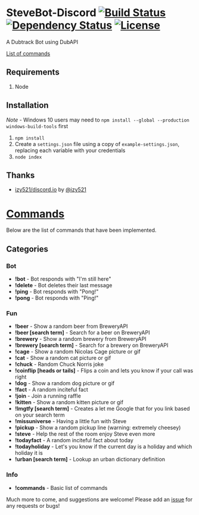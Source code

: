 # SteveBot-Discord [![Build Status](https://travis-ci.org/coryshaw1/SteveBot-Discord.svg?branch=master)](https://travis-ci.org/coryshaw1/SteveBot-Discord) [![Dependency Status](https://david-dm.org/coryshaw1/SteveBot-Discord.svg)](https://david-dm.org/coryshaw1/SteveBot-Discord) [![License](https://img.shields.io/github/license/coryshaw1/stevebot-discord.svg)](https://github.com/coryshaw1/SteveBot-Discord/blob/master/LICENSE)
A Dubtrack Bot using DubAPI

[List of commands](#commands)

## Requirements
1. Node

## Installation

*Note* - Windows 10 users may need to `npm install --global --production windows-build-tools` first

1. `npm install`
2. Create a `settings.json` file using a copy of `example-settings.json`, replacing each variable with your credentials
3. `node index`

## Thanks
* [izy521/discord.io](https://github.com/izy521/discord.io) by [@izy521](https://github.com/izy521/discord.io)

# [Commands](#commands)
Below are the list of commands that have been implemented.
## Categories

### Bot

* **!bot** - Bot responds with "I'm still here"
* **!delete** - Bot deletes their last message
* **!ping** - Bot responds with "Pong!"
* **!pong** - Bot responds with "Ping!"

### Fun
* **!beer** - Show a random beer from BreweryAPI
* **!beer [search term]** - Search for a beer on BreweryAPI
* **!brewery** - Show a random brewery from BreweryAPI
* **!brewery [search term]** - Search for a brewery on BreweryAPI
* **!cage** - Show a random Nicolas Cage picture or gif
* **!cat** - Show a random cat picture or gif
* **!chuck** - Random Chuck Norris joke
* **!coinflip [heads or tails]** - Flips a coin and lets you know if your call was right
* **!dog** - Show a random dog picture or gif
* **!fact** - A random inciteful fact
* **!join** - Join a running raffle
* **!kitten** - Show a random kitten picture or gif
* **!lmgtfy [search term]** - Creates a let me Google that for you link based on your search term
* **!missuniverse** - Having a little fun with Steve
* **!pickup** - Show a random pickup line (warning: extremely cheesey)
* **!steve** - Help the rest of the room enjoy Steve even more
* **!todayfact** - A random inciteful fact about today
* **!todayholiday** - Let's you know if the current day is a holiday and which holiday it is
* **!urban [search term]** - Lookup an urban dictionary definition

### Info
* **!commands** - Basic list of commands

Much more to come, and suggestions are welcome! Please add an [issue](https://github.com/coryshaw1/SteveBot-Discord/issues) for any requests or bugs!
